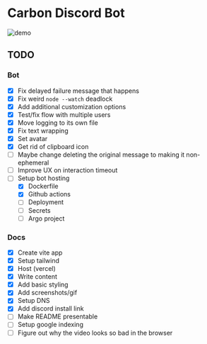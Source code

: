 # Carbon Discord Bot

![demo](recordings/demo.gif)

## TODO

### Bot

- [x] Fix delayed failure message that happens
- [x] Fix weird `node --watch` deadlock
- [x] Add additional customization options
- [x] Test/fix flow with multiple users
- [x] Move logging to its own file
- [x] Fix text wrapping
- [x] Set avatar
- [x] Get rid of clipboard icon
- [ ] Maybe change deleting the original message to making it non-ephemeral
- [ ] Improve UX on interaction timeout
- [ ] Setup bot hosting
    - [x] Dockerfile
    - [x] Github actions
    - [ ] Deployment
    - [ ] Secrets
    - [ ] Argo project

### Docs

- [x] Create vite app
- [x] Setup tailwind
- [x] Host (vercel)
- [x] Write content
- [x] Add basic styling
- [x] Add screenshots/gif
- [x] Setup DNS
- [x] Add discord install link
- [ ] Make README presentable
- [ ] Setup google indexing
- [ ] Figure out why the video looks so bad in the browser
